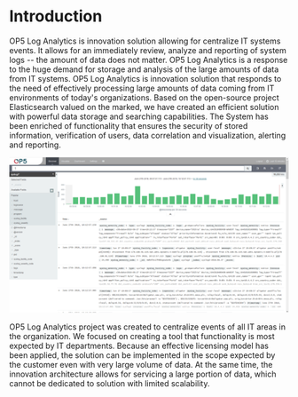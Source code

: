 Introduction
============

OP5 Log Analytics is innovation solution allowing for centralize IT
systems events. It allows for an immediately review, analyze and
reporting of system logs -- the amount of data does not matter. OP5
Log Analytics is a response to the huge demand for storage and
analysis of the large amounts of data from IT systems. OP5 Log
Analytics is innovation solution that responds to the need of
effectively processing large amounts of data coming from IT
environments of today's organizations. Based on the open-source
project Elasticsearch valued on the marked, we have created an
efficient solution with powerful data storage and searching
capabilities. The System has been enriched of functionality that
ensures the security of stored information, verification of users,
data correlation and visualization, alerting and reporting.

![](media/media/image2.png)

OP5 Log Analytics project was created to centralize events of all IT
areas in the organization. We focused on creating a tool that
functionality is most expected by IT departments. Because an effective
licensing model has been applied, the solution can be implemented in
the scope expected by the customer even with very large volume of
data. At the same time, the innovation architecture allows for
servicing a large portion of data, which cannot be dedicated to
solution with limited scalability.

